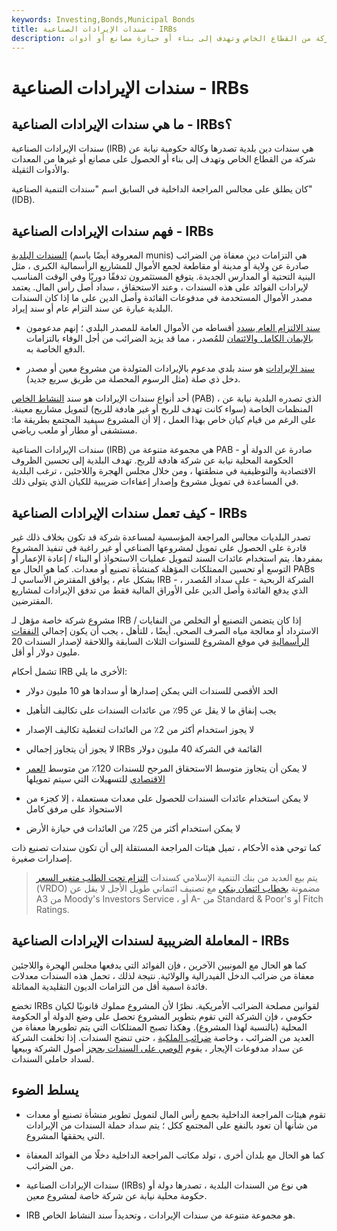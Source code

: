 ```yaml
---
keywords: Investing,Bonds,Municipal Bonds
title: سندات الإيرادات الصناعية - IRBs
description: سندات دين البلدية الصادرة عن هيئة حكومية نيابة عن شركة من القطاع الخاص وتهدف إلى بناء أو حيازة مصانع أو أدوات.
---
```


# سندات الإيرادات الصناعية - IRBs
## ما هي سندات الإيرادات الصناعية - IRBs؟

سندات الإيرادات الصناعية (IRB) هي سندات دين بلدية تصدرها وكالة حكومية نيابة عن شركة من القطاع الخاص وتهدف إلى بناء أو الحصول على مصانع أو غيرها من المعدات والأدوات الثقيلة.

كان يطلق على مجالس المراجعة الداخلية في السابق اسم "سندات التنمية الصناعية" (IDB).

## فهم سندات الإيرادات الصناعية - IRBs

[السندات البلدية](/municipalbond) (المعروفة أيضًا باسم munis) هي التزامات دين معفاة من الضرائب صادرة عن ولاية أو مدينة أو مقاطعة لجمع الأموال للمشاريع الرأسمالية الكبرى ، مثل البنية التحتية أو المدارس الجديدة. يتوقع المستثمرون تدفقًا دوريًا وفي الوقت المناسب لإيرادات الفوائد على هذه السندات ، وعند الاستحقاق ، سداد أصل رأس المال. يعتمد مصدر الأموال المستخدمة في مدفوعات الفائدة وأصل الدين على ما إذا كان السندات البلدية عبارة عن سند التزام عام أو سند إيراد.

- [سند الالتزام العام يسدد](/generalobligationbond) أقساطه من الأموال العامة للمصدر البلدي ؛ إنهم مدعومون [بالإيمان الكامل والائتمان](/full-faith-credit) للمُصدر ، مما قد يزيد الضرائب من أجل الوفاء بالتزامات الدفع الخاصة به.

- [سند الإيرادات](/revenuebond) هو سند بلدي مدعوم بالإيرادات المتولدة من مشروع معين أو مصدر دخل ذي صلة (مثل الرسوم المحصلة من طريق سريع جديد).

أحد أنواع سندات الإيرادات هو سند [النشاط الخاص](/privateactivitybond) (PAB) ، الذي تصدره البلدية نيابة عن المنظمات الخاصة (سواء كانت تهدف للربح أو غير هادفة للربح) لتمويل مشاريع معينة. على الرغم من قيام كيان خاص بهذا العمل ، إلا أن المشروع سيفيد المجتمع بطريقة ما: مستشفى أو مطار أو ملعب رياضي.

سندات الإيرادات الصناعية (IRB) هي مجموعة متنوعة من PAB - صادرة عن الدولة أو الحكومة المحلية نيابة عن شركة هادفة للربح. تهدف البلدية إلى تحسين الظروف الاقتصادية والتوظيفية في منطقتها ، ومن خلال مجلس الهجرة واللاجئين ، ترغب البلدية في المساعدة في تمويل مشروع وإصدار إعفاءات ضريبية للكيان الذي يتولى ذلك.

## كيف تعمل سندات الإيرادات الصناعية - IRBs

تصدر البلديات مجالس المراجعة المؤسسية لمساعدة شركة قد تكون بخلاف ذلك غير قادرة على الحصول على تمويل لمشروعها الصناعي أو غير راغبة في تنفيذ المشروع بمفردها. يتم استخدام عائدات السند لتمويل عمليات الاستحواذ أو البناء / إعادة الإعمار أو التوسع أو تحسين الممتلكات المؤهلة كمنشأة تصنيع أو معدات. كما هو الحال مع PABs بشكل عام ، يوافق المقترض الأساسي لـ IRB - الشركة الربحية - على سداد المُصدر ، الذي يدفع الفائدة وأصل الدين على الأوراق المالية فقط من تدفق الإيرادات لمشاريع المقترضين.

مشروع شركة خاصة مؤهل لـ IRB إذا كان يتضمن التصنيع أو التخلص من النفايات / الاسترداد أو معالجة مياه الصرف الصحي. أيضًا ، للتأهل ، يجب أن يكون إجمالي [النفقات الرأسمالية](/capitalexpenditure) في موقع المشروع للسنوات الثلاث السابقة واللاحقة لإصدار السندات 20 مليون دولار أو أقل.

تشمل أحكام IRB الأخرى ما يلي:

- الحد الأقصى للسندات التي يمكن إصدارها أو سدادها هو 10 مليون دولار

- يجب إنفاق ما لا يقل عن 95٪ من عائدات السندات على تكاليف التأهيل

- لا يجوز استخدام أكثر من 2٪ من العائدات لتغطية تكاليف الإصدار

- لا يجوز أن يتجاوز إجمالي IRBs القائمة في الشركة 40 مليون دولار

- لا يمكن أن يتجاوز متوسط الاستحقاق المرجح للسندات 120٪ من متوسط [العمر الاقتصادي](/economic-life) للتسهيلات التي سيتم تمويلها

- لا يمكن استخدام عائدات السندات للحصول على معدات مستعملة ، إلا كجزء من الاستحواذ على مرفق كامل

- لا يمكن استخدام أكثر من 25٪ من العائدات في حيازة الأرض

كما توحي هذه الأحكام ، تميل هيئات المراجعة المستقلة إلى أن تكون سندات تصنيع ذات إصدارات صغيرة.

> يتم بيع العديد من بنك التنمية الإسلامي كسندات [التزام تحت الطلب متغير السعر](/variable-rated-demand-bond) (VRDO) مضمونة [بخطاب ائتمان بنكي](/letterofcredit) مع تصنيف ائتماني طويل الأجل لا يقل عن A3 من Moody's Investors Service ، أو A- من Standard & Poor's أو Fitch Ratings.

>

## المعاملة الضريبية لسندات الإيرادات الصناعية - IRBs

كما هو الحال مع المونيين الآخرين ، فإن الفوائد التي يدفعها مجلس الهجرة واللاجئين معفاة من ضرائب الدخل الفيدرالية والولائية. نتيجة لذلك ، تحمل هذه السندات معدلات فائدة اسمية أقل من التزامات الديون التقليدية المماثلة.

تخضع IRBs لقوانين مصلحة الضرائب الأمريكية. نظرًا لأن المشروع مملوك قانونيًا لكيان حكومي ، فإن الشركة التي تقوم بتطوير المشروع تحصل على وضع الدولة أو الحكومة المحلية (بالنسبة لهذا المشروع). وهكذا تصبح الممتلكات التي يتم تطويرها معفاة من العديد من الضرائب ، وخاصة [ضرائب الملكية](/propertytax) ، حتى تنضج السندات. إذا تخلفت الشركة عن سداد مدفوعات الإيجار ، يقوم [الوصي على السندات بحجز](/bond-trustee) أصول الشركة وبيعها لسداد حاملي السندات.

## يسلط الضوء

- تقوم هيئات المراجعة الداخلية بجمع رأس المال لتمويل تطوير منشأة تصنيع أو معدات من شأنها أن تعود بالنفع على المجتمع ككل ؛ يتم سداد حملة السندات من الإيرادات التي يحققها المشروع.

- كما هو الحال مع بلدان أخرى ، تولد مكاتب المراجعة الداخلية دخلًا من الفوائد المعفاة من الضرائب.

- سندات الإيرادات الصناعية (IRBs) هي نوع من السندات البلدية ، تصدرها دولة أو حكومة محلية نيابة عن شركة خاصة لمشروع معين.

- IRB هو مجموعة متنوعة من سندات الإيرادات ، وتحديداً سند النشاط الخاص.

